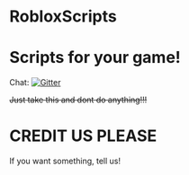 # RobloxScripts
# Scripts for your game!

Chat: [![Gitter](https://badges.gitter.im/hernikgit/RobloxScripts.svg)](https://gitter.im/hernikgit/RobloxScripts?utm_source=badge&utm_medium=badge&utm_campaign=pr-badge)

~~Just take this and dont do anything!!!~~ 
# CREDIT US PLEASE

If you want something, tell us!
